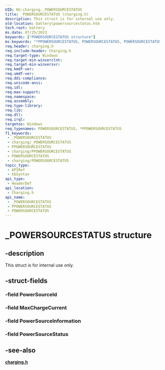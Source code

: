 ```yaml
---
UID: NS:charging._POWERSOURCESTATUS
title: _POWERSOURCESTATUS (charging.h)
description: This struct is for internal use only.
old-location: battery\powersourcestatus.htm
tech.root: battery
ms.date: 07/25/2023
keywords: ["POWERSOURCESTATUS structure"]
ms.keywords: "*PPOWERSOURCESTATUS, POWERSOURCESTATUS, POWERSOURCESTATUS structure [Battery Devices], _POWERSOURCESTATUS, battery.powersourcestatus, charging/BATTERY_INFORMATION"
req.header: charging.h
req.include-header: Charging.h
req.target-type: Windows
req.target-min-winverclnt: 
req.target-min-winversvr: 
req.kmdf-ver: 
req.umdf-ver: 
req.ddi-compliance: 
req.unicode-ansi: 
req.idl: 
req.max-support: 
req.namespace: 
req.assembly: 
req.type-library: 
req.lib: 
req.dll: 
req.irql: 
targetos: Windows
req.typenames: POWERSOURCESTATUS, *PPOWERSOURCESTATUS
f1_keywords:
 - _POWERSOURCESTATUS
 - charging/_POWERSOURCESTATUS
 - PPOWERSOURCESTATUS
 - charging/PPOWERSOURCESTATUS
 - POWERSOURCESTATUS
 - charging/POWERSOURCESTATUS
topic_type:
 - APIRef
 - kbSyntax
api_type:
 - HeaderDef
api_location:
 - Charging.h
api_name:
 - _POWERSOURCESTATUS
 - PPOWERSOURCESTATUS
 - POWERSOURCESTATUS
---
```


# _POWERSOURCESTATUS structure

## -description

This struct is for internal use only.

## -struct-fields

### -field PowerSourceId

### -field MaxChargeCurrent

### -field PowerSourceInformation

### -field PowerSourceStatus

## -see-also

[**charging.h**](index.md)